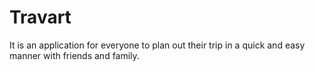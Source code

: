 # Travart
It is an application for everyone to plan out their trip in a quick and easy manner with friends and family.
